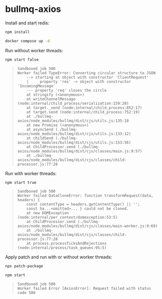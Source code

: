 # bullmq-axios

Install and start redis:

```bash
npm install

docker compose up -d
```

Run without worker threads:

```bash
npm start false
```

> ```
> Sandboxed job 500
> Worker failed TypeError: Converting circular structure to JSON
>     --> starting at object with constructor 'ClientRequest'
>     |     property 'res' -> object with constructor 'IncomingMessage'
>     --- property 'req' closes the circle
>     at stringify (<anonymous>)
>     at writeChannelMessage (node:internal/child_process/serialization:159:20)
>     at target._send (node:internal/child_process:852:17)
>     at target.send (node:internal/child_process:752:19)
>     at ./bullmq-axios/node_modules/bullmq/dist/cjs/utils.js:135:18
>     at new Promise (<anonymous>)
>     at asyncSend (./bullmq-axios/node_modules/bullmq/dist/cjs/utils.js:133:12)
>     at childSend (./bullmq-axios/node_modules/bullmq/dist/cjs/utils.js:153:56)
>     at ChildProcessor.send (./bullmq-axios/node_modules/bullmq/dist/cjs/classes/main.js:9:57)
>     at ./bullmq-axios/node_modules/bullmq/dist/cjs/classes/child-processor.js:77:28
> ```

Run with worker threads:

```bash
npm start true
```

> ```
> Sandboxed job 500
> Worker failed DataCloneError: function transformRequest(data, headers) {
>     const contentType = headers.getContentType() || '';
>     const ha...<omitted>... } could not be cloned.
>     at new DOMException (node:internal/per_context/domexception:53:5)
>     at ChildProcessor.send (./bullmq-axios/node_modules/bullmq/dist/cjs/classes/main-worker.js:9:69)
>     at ./bullmq-axios/node_modules/bullmq/dist/cjs/classes/child-processor.js:77:28
>     at process.processTicksAndRejections (node:internal/process/task_queues:95:5)
> ```

Apply patch and run with or without worker threads:

```bash
npx patch-package

npm start
```

> ```
> Sandboxed job 500
> Worker failed Error [AxiosError]: Request failed with status code 500
> ```
